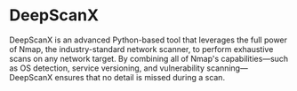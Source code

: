 # DeepScanX
 DeepScanX is an advanced Python-based tool that leverages the full power of Nmap, the industry-standard network scanner, to perform exhaustive scans on any network target. By combining all of Nmap's capabilities—such as OS detection, service versioning, and vulnerability scanning—DeepScanX ensures that no detail is missed during a scan.
